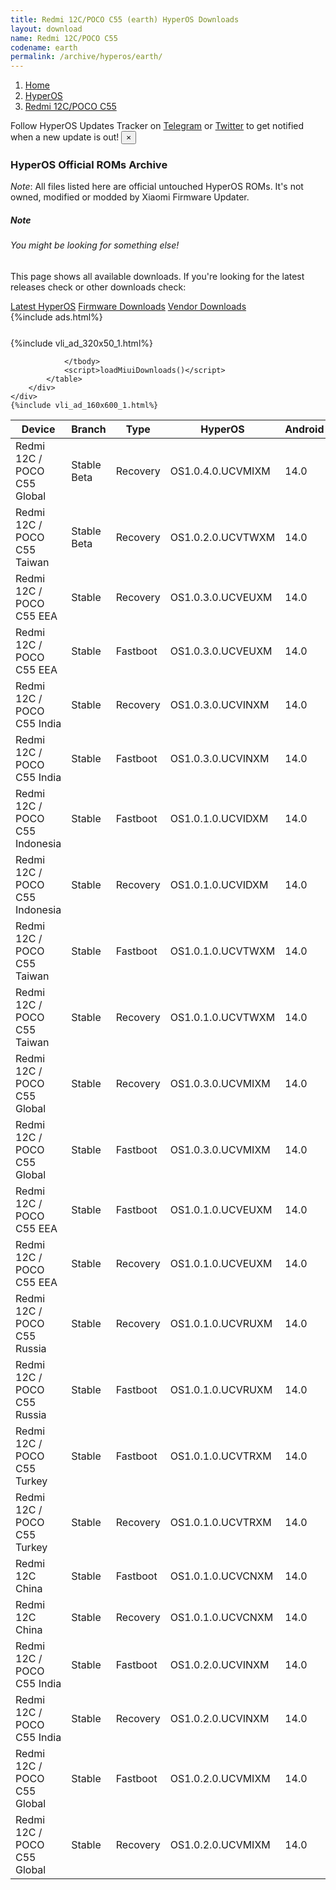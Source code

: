 ```yaml
---
title: Redmi 12C/POCO C55 (earth) HyperOS Downloads
layout: download
name: Redmi 12C/POCO C55
codename: earth
permalink: /archive/hyperos/earth/
---
```

<nav aria-label="breadcrumb">
    <ol class="breadcrumb">
        <li class="breadcrumb-item"><a href="/">Home</a></li>
        <li class="breadcrumb-item"><a href="/hyperos/">HyperOS</a></li>
        <li class="breadcrumb-item active" aria-current="page"><a href="/hyperos/earth/">Redmi 12C/POCO C55</a></li>
    </ol>
</nav>
<div class="alert alert-primary alert-dismissible fade show" role="alert">
    Follow HyperOS Updates Tracker on <a href="https://t.me/MIUIUpdatesTracker" class="alert-link">Telegram</a>
     or <a href="https://twitter.com/MiFwUpdater" class="alert-link">Twitter</a> to get notified when a new update is out!
    <button type="button" class="close" data-dismiss="alert" aria-label="Close">
        <span aria-hidden="true">&times;</span>
    </button>
</div>

### HyperOS Official ROMs Archive
*Note*: All files listed here are official untouched HyperOS ROMs. It's not owned, modified or modded by Xiaomi Firmware Updater.
<div class="card">
  <div class="card-body">
    <h5 class="card-title">Note</h5>
    <h6 class="card-subtitle mb-2 text-muted">You might be looking for something else!</h6>
    <p class="card-text">This page shows all available downloads.
     If you're looking for the latest releases check or other downloads check:</p>
    <a href="/hyperos/earth/" class="card-link">Latest HyperOS</a>
    <a href="/firmware/earth/" class="card-link">Firmware Downloads</a>
    <a href="/vendor/earth/" class="card-link">Vendor Downloads</a>
  </div>
</div>
{%include ads.html%}
<div class="row justify-content-center">
    <div class="col-10">
        <div class="table-responsive-md" style="margin-top: 25px;">
            {%include vli_ad_320x50_1.html%}
            <table id="miui" class="display dt-responsive nowrap compact table table-striped table-hover table-sm">
                <thead class="thead-dark">
                    <tr>
                        <th data-ref="device">Device</th>
                        <th data-ref="branch">Branch</th>
                        <th data-ref="type">Type</th>
                        <th data-ref="miui">HyperOS</th>
                        <th data-ref="android">Android</th>
                        <th data-ref="size">Size</th>
                        <th data-ref="size">Date</th>
                        <th data-ref="link">Link</th>
                    </tr>
                </thead>
                <tbody>
                <tr><td>Redmi 12C / POCO C55 Global</td><td>Stable Beta</td><td>Recovery</td><td>OS1.0.4.0.UCVMIXM</td><td>14.0</td><td>4.2 GB</td><td>2024-05-12</td><td><a href="/hyperos/earth/stable beta/OS1.0.4.0.UCVMIXM/">Download</a></td></tr>
<tr><td>Redmi 12C / POCO C55 Taiwan</td><td>Stable Beta</td><td>Recovery</td><td>OS1.0.2.0.UCVTWXM</td><td>14.0</td><td>4.1 GB</td><td>2024-05-12</td><td><a href="/hyperos/earth/stable beta/OS1.0.2.0.UCVTWXM/">Download</a></td></tr>
<tr><td>Redmi 12C / POCO C55 EEA</td><td>Stable</td><td>Recovery</td><td>OS1.0.3.0.UCVEUXM</td><td>14.0</td><td>4.2 GB</td><td>2024-04-26</td><td><a href="/hyperos/earth/stable/OS1.0.3.0.UCVEUXM/">Download</a></td></tr>
<tr><td>Redmi 12C / POCO C55 EEA</td><td>Stable</td><td>Fastboot</td><td>OS1.0.3.0.UCVEUXM</td><td>14.0</td><td>6.4 GB</td><td>2024-04-18</td><td><a href="/hyperos/earth/stable/OS1.0.3.0.UCVEUXM/">Download</a></td></tr>
<tr><td>Redmi 12C / POCO C55 India</td><td>Stable</td><td>Recovery</td><td>OS1.0.3.0.UCVINXM</td><td>14.0</td><td>4.1 GB</td><td>2024-03-13</td><td><a href="/hyperos/earth/stable/OS1.0.3.0.UCVINXM/">Download</a></td></tr>
<tr><td>Redmi 12C / POCO C55 India</td><td>Stable</td><td>Fastboot</td><td>OS1.0.3.0.UCVINXM</td><td>14.0</td><td>5.4 GB</td><td>2024-02-28</td><td><a href="/hyperos/earth/stable/OS1.0.3.0.UCVINXM/">Download</a></td></tr>
<tr><td>Redmi 12C / POCO C55 Indonesia</td><td>Stable</td><td>Fastboot</td><td>OS1.0.1.0.UCVIDXM</td><td>14.0</td><td>6.3 GB</td><td>2024-03-04</td><td><a href="/hyperos/earth/stable/OS1.0.1.0.UCVIDXM/">Download</a></td></tr>
<tr><td>Redmi 12C / POCO C55 Indonesia</td><td>Stable</td><td>Recovery</td><td>OS1.0.1.0.UCVIDXM</td><td>14.0</td><td>4.2 GB</td><td>2024-02-18</td><td><a href="/hyperos/earth/stable/OS1.0.1.0.UCVIDXM/">Download</a></td></tr>
<tr><td>Redmi 12C / POCO C55 Taiwan</td><td>Stable</td><td>Fastboot</td><td>OS1.0.1.0.UCVTWXM</td><td>14.0</td><td>5.7 GB</td><td>2024-02-28</td><td><a href="/hyperos/earth/stable/OS1.0.1.0.UCVTWXM/">Download</a></td></tr>
<tr><td>Redmi 12C / POCO C55 Taiwan</td><td>Stable</td><td>Recovery</td><td>OS1.0.1.0.UCVTWXM</td><td>14.0</td><td>4.2 GB</td><td>2024-02-18</td><td><a href="/hyperos/earth/stable/OS1.0.1.0.UCVTWXM/">Download</a></td></tr>
<tr><td>Redmi 12C / POCO C55 Global</td><td>Stable</td><td>Recovery</td><td>OS1.0.3.0.UCVMIXM</td><td>14.0</td><td>4.2 GB</td><td>2024-02-28</td><td><a href="/hyperos/earth/stable/OS1.0.3.0.UCVMIXM/">Download</a></td></tr>
<tr><td>Redmi 12C / POCO C55 Global</td><td>Stable</td><td>Fastboot</td><td>OS1.0.3.0.UCVMIXM</td><td>14.0</td><td>6.8 GB</td><td>2024-02-02</td><td><a href="/hyperos/earth/stable/OS1.0.3.0.UCVMIXM/">Download</a></td></tr>
<tr><td>Redmi 12C / POCO C55 EEA</td><td>Stable</td><td>Fastboot</td><td>OS1.0.1.0.UCVEUXM</td><td>14.0</td><td>6.5 GB</td><td>2024-02-26</td><td><a href="/hyperos/earth/stable/OS1.0.1.0.UCVEUXM/">Download</a></td></tr>
<tr><td>Redmi 12C / POCO C55 EEA</td><td>Stable</td><td>Recovery</td><td>OS1.0.1.0.UCVEUXM</td><td>14.0</td><td>4.2 GB</td><td>2024-02-02</td><td><a href="/hyperos/earth/stable/OS1.0.1.0.UCVEUXM/">Download</a></td></tr>
<tr><td>Redmi 12C / POCO C55 Russia</td><td>Stable</td><td>Recovery</td><td>OS1.0.1.0.UCVRUXM</td><td>14.0</td><td>4.2 GB</td><td>2024-02-23</td><td><a href="/hyperos/earth/stable/OS1.0.1.0.UCVRUXM/">Download</a></td></tr>
<tr><td>Redmi 12C / POCO C55 Russia</td><td>Stable</td><td>Fastboot</td><td>OS1.0.1.0.UCVRUXM</td><td>14.0</td><td>6.3 GB</td><td>2024-02-07</td><td><a href="/hyperos/earth/stable/OS1.0.1.0.UCVRUXM/">Download</a></td></tr>
<tr><td>Redmi 12C / POCO C55 Turkey</td><td>Stable</td><td>Fastboot</td><td>OS1.0.1.0.UCVTRXM</td><td>14.0</td><td>5.8 GB</td><td>2024-02-07</td><td><a href="/hyperos/earth/stable/OS1.0.1.0.UCVTRXM/">Download</a></td></tr>
<tr><td>Redmi 12C / POCO C55 Turkey</td><td>Stable</td><td>Recovery</td><td>OS1.0.1.0.UCVTRXM</td><td>14.0</td><td>4.2 GB</td><td>2024-02-22</td><td><a href="/hyperos/earth/stable/OS1.0.1.0.UCVTRXM/">Download</a></td></tr>
<tr><td>Redmi 12C China</td><td>Stable</td><td>Fastboot</td><td>OS1.0.1.0.UCVCNXM</td><td>14.0</td><td>5.0 GB</td><td>2024-02-02</td><td><a href="/hyperos/earth/stable/OS1.0.1.0.UCVCNXM/">Download</a></td></tr>
<tr><td>Redmi 12C China</td><td>Stable</td><td>Recovery</td><td>OS1.0.1.0.UCVCNXM</td><td>14.0</td><td>4.0 GB</td><td>2024-01-24</td><td><a href="/hyperos/earth/stable/OS1.0.1.0.UCVCNXM/">Download</a></td></tr>
<tr><td>Redmi 12C / POCO C55 India</td><td>Stable</td><td>Fastboot</td><td>OS1.0.2.0.UCVINXM</td><td>14.0</td><td>5.4 GB</td><td>2024-01-29</td><td><a href="/hyperos/earth/stable/OS1.0.2.0.UCVINXM/">Download</a></td></tr>
<tr><td>Redmi 12C / POCO C55 India</td><td>Stable</td><td>Recovery</td><td>OS1.0.2.0.UCVINXM</td><td>14.0</td><td>4.0 GB</td><td>2024-01-16</td><td><a href="/hyperos/earth/stable/OS1.0.2.0.UCVINXM/">Download</a></td></tr>
<tr><td>Redmi 12C / POCO C55 Global</td><td>Stable</td><td>Fastboot</td><td>OS1.0.2.0.UCVMIXM</td><td>14.0</td><td>6.7 GB</td><td>2024-01-15</td><td><a href="/hyperos/earth/stable/OS1.0.2.0.UCVMIXM/">Download</a></td></tr>
<tr><td>Redmi 12C / POCO C55 Global</td><td>Stable</td><td>Recovery</td><td>OS1.0.2.0.UCVMIXM</td><td>14.0</td><td>4.2 GB</td><td>2023-12-27</td><td><a href="/hyperos/earth/stable/OS1.0.2.0.UCVMIXM/">Download</a></td></tr>

                </tbody>
                <script>loadMiuiDownloads()</script>
            </table>
        </div>
    </div>
    {%include vli_ad_160x600_1.html%}
</div>
